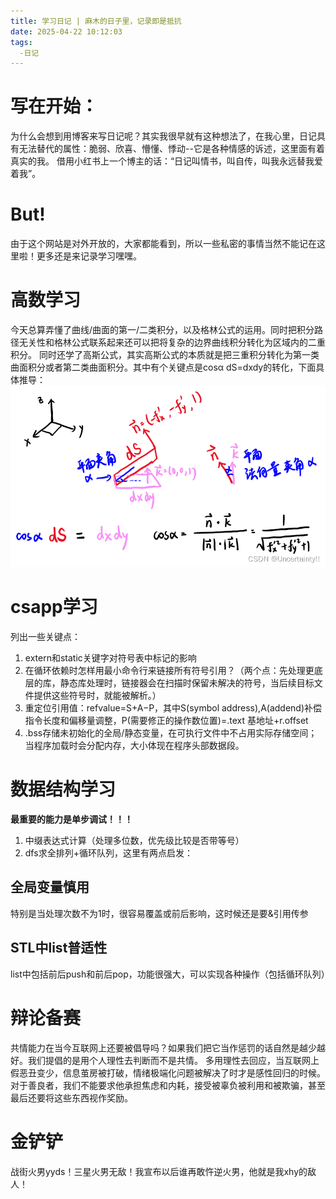 ```yaml
---
title: 学习日记 | 麻木的日子里，记录即是抵抗
date: 2025-04-22 10:12:03
tags:
  -日记
---
```

# 写在开始：
为什么会想到用博客来写日记呢？其实我很早就有这种想法了，在我心里，日记具有无法替代的属性：脆弱、欣喜、懵懂、悸动--它是各种情感的诉述，这里面有着真实的我。
借用小红书上一个博主的话：“日记叫情书，叫自传，叫我永远替我爱着我”。
# But!
由于这个网站是对外开放的，大家都能看到，所以一些私密的事情当然不能记在这里啦！更多还是来记录学习嘿嘿。
# 高数学习
今天总算弄懂了曲线/曲面的第一/二类积分，以及格林公式的运用。同时把积分路径无关性和格林公式联系起来还可以把将复杂的边界曲线积分转化为区域内的二重积分。
同时还学了高斯公式，其实高斯公式的本质就是把三重积分转化为第一类曲面积分或者第二类曲面积分。其中有个关键点是cosα dS=dxdy的转化，下面具体推导：
![曲面积分的转化](gaosi.png "derivation")
# csapp学习
列出一些关键点：
1. extern和static关键字对符号表中标记的影响
2. 在循环依赖时怎样用最小命令行来链接所有符号引用？（两个点：先处理更底层的库，静态库处理时，链接器会在扫描时保留未解决的符号，当后续目标文件提供这些符号时，就能被解析。）
3. 重定位引用值：refvalue=S+A−P，其中S(symbol address),A(addend)补偿指令长度和偏移量调整，P(需要修正的操作数位置)=.text 基地址+r.offset
4. .bss存储未初始化的全局/静态变量，在可执行文件中不占用实际存储空间；当程序加载时会分配内存，大小体现在程序头部数据段。
# 数据结构学习
**最重要的能力是单步调试！！！**
1. 中缀表达式计算（处理多位数，优先级比较是否带等号）
2. dfs求全排列+循环队列，这里有两点启发：
## 全局变量慎用
特别是当处理次数不为1时，很容易覆盖或前后影响，这时候还是要&引用传参
## STL中list普适性
list中包括前后push和前后pop，功能很强大，可以实现各种操作（包括循环队列）
# 辩论备赛
共情能力在当今互联网上还要被倡导吗？如果我们把它当作惩罚的话自然是越少越好。我们提倡的是用个人理性去判断而不是共情。
多用理性去回应，当互联网上假恶丑变少，信息茧房被打破，情绪极端化问题被解决了时才是感性回归的时候。
对于善良者，我们不能要求他承担焦虑和内耗，接受被辜负被利用和被欺骗，甚至最后还要将这些东西视作奖励。
# 金铲铲
战街火男yyds！三星火男无敌！我宣布以后谁再敢忤逆火男，他就是我xhy的敌人！
